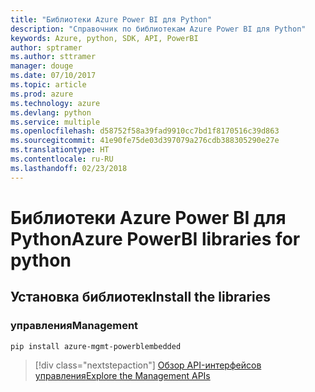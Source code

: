 ```yaml
---
title: "Библиотеки Azure Power BI для Python"
description: "Справочник по библиотекам Azure Power BI для Python"
keywords: Azure, python, SDK, API, PowerBI
author: sptramer
ms.author: sttramer
manager: douge
ms.date: 07/10/2017
ms.topic: article
ms.prod: azure
ms.technology: azure
ms.devlang: python
ms.service: multiple
ms.openlocfilehash: d58752f58a39fad9910cc7bd1f8170516c39d863
ms.sourcegitcommit: 41e90fe75de03d397079a276cdb388305290e27e
ms.translationtype: HT
ms.contentlocale: ru-RU
ms.lasthandoff: 02/23/2018
---
```

# <a name="azure-powerbi-libraries-for-python"></a><span data-ttu-id="f41aa-104">Библиотеки Azure Power BI для Python</span><span class="sxs-lookup"><span data-stu-id="f41aa-104">Azure PowerBI libraries for python</span></span>

## <a name="install-the-libraries"></a><span data-ttu-id="f41aa-105">Установка библиотек</span><span class="sxs-lookup"><span data-stu-id="f41aa-105">Install the libraries</span></span>


### <a name="management"></a><span data-ttu-id="f41aa-106">управления</span><span class="sxs-lookup"><span data-stu-id="f41aa-106">Management</span></span>

```bash
pip install azure-mgmt-powerblembedded
```
> [!div class="nextstepaction"]
> [<span data-ttu-id="f41aa-107">Обзор API-интерфейсов управления</span><span class="sxs-lookup"><span data-stu-id="f41aa-107">Explore the Management APIs</span></span>](/python/api/overview/azure/powerbi/management)